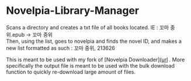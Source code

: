 # Novelpia-Library-Manager
Scans a directory and creates a txt file of all books located. IE : 꼬마 중위.epub -> 꼬마 중위 <br>
Then, using the list, goes to novelpia and finds the novel ID, and makes a new list formatted as such : 꼬마 중위, 213626

This is meant to be used with my fork of [Novelpia Downloader]([url](https://github.com/SpazzTL/NovelpiaDownloader) . More specifically the output file is meant to be used with the bulk download function to quickly re-download large amount of files.
